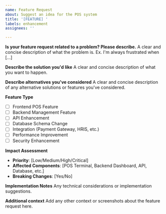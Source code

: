 ```yaml
---
name: Feature Request
about: Suggest an idea for the POS system
title: '[FEATURE] '
labels: enhancement
assignees: ''

---
```


**Is your feature request related to a problem? Please describe.**
A clear and concise description of what the problem is. Ex. I'm always frustrated when [...]

**Describe the solution you'd like**
A clear and concise description of what you want to happen.

**Describe alternatives you've considered**
A clear and concise description of any alternative solutions or features you've considered.

**Feature Type**
- [ ] Frontend POS Feature
- [ ] Backend Management Feature
- [ ] API Enhancement
- [ ] Database Schema Change
- [ ] Integration (Payment Gateway, HRIS, etc.)
- [ ] Performance Improvement
- [ ] Security Enhancement

**Impact Assessment**
- **Priority**: [Low/Medium/High/Critical]
- **Affected Components**: [POS Terminal, Backend Dashboard, API, Database, etc.]
- **Breaking Changes**: [Yes/No]

**Implementation Notes**
Any technical considerations or implementation suggestions.

**Additional context**
Add any other context or screenshots about the feature request here.
